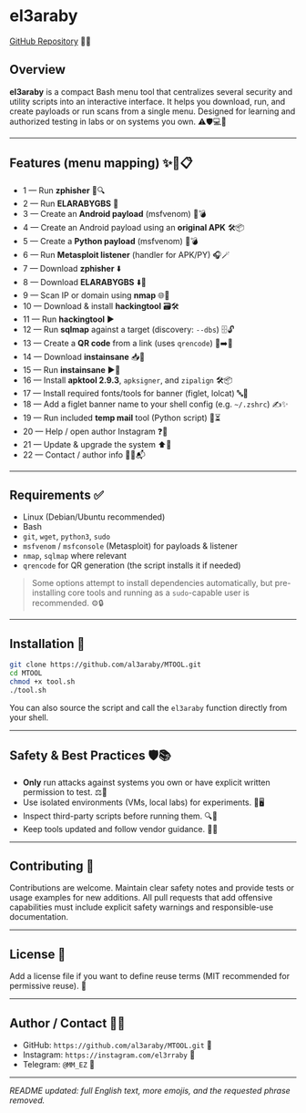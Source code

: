 # el3araby

[GitHub Repository](https://github.com/al3araby/MTOOL.git) 🚀🔥

## Overview

**el3araby** is a compact Bash menu tool that centralizes several security and utility scripts into an interactive interface. It helps you download, run, and create payloads or run scans from a single menu. Designed for learning and authorized testing in labs or on systems you own. ⚠️🛡️💻🔐

---

## Features (menu mapping) ✨🔧📋

* 1 — Run **zphisher** 📡🔍
* 2 — Run **ELARABYGBS** 🧰
* 3 — Create an **Android payload** (msfvenom) 📱💣
* 4 — Create an Android payload using an **original APK** 🛠️📦
* 5 — Create a **Python payload** (msfvenom) 🐍💣
* 6 — Run **Metasploit listener** (handler for APK/PY) 🎧🪄
* 7 — Download **zphisher** ⬇️
* 8 — Download **ELARABYGBS** ⬇️🔗
* 9 — Scan IP or domain using **nmap** 🌐🔎
* 10 — Download & install **hackingtool** 🗃️🛠️
* 11 — Run **hackingtool** ▶️
* 12 — Run **sqlmap** against a target (discovery: `--dbs`) 🗄️🔓
* 13 — Create a **QR code** from a link (uses `qrencode`) 🔳➡️🔗
* 14 — Download **instainsane** 📥📸
* 15 — Run **instainsane** ▶️📸
* 16 — Install **apktool 2.9.3**, `apksigner`, and `zipalign` 🛠️📦
* 17 — Install required fonts/tools for banner (figlet, lolcat) 🔤🌈
* 18 — Add a figlet banner name to your shell config (e.g. `~/.zshrc`) ✍️✨
* 19 — Run included **temp mail** tool (Python script) 📮⏳
* 20 — Help / open author Instagram ❓📸
* 21 — Update & upgrade the system ⬆️🔁
* 22 — Contact / author info 🙋‍♂️📬

---

## Requirements ✅

* Linux (Debian/Ubuntu recommended)
* Bash
* `git`, `wget`, `python3`, `sudo`
* `msfvenom` / `msfconsole` (Metasploit) for payloads & listener
* `nmap`, `sqlmap` where relevant
* `qrencode` for QR generation (the script installs it if needed)

> Some options attempt to install dependencies automatically, but pre-installing core tools and running as a `sudo`-capable user is recommended. ⚙️🔒

---

## Installation 🧩

```bash
git clone https://github.com/al3araby/MTOOL.git
cd MTOOL
chmod +x tool.sh
./tool.sh
```

You can also source the script and call the `el3araby` function directly from your shell.

---

## Safety & Best Practices 🛡️📚

* **Only** run attacks against systems you own or have explicit written permission to test. ⚖️🚫
* Use isolated environments (VMs, local labs) for experiments. 🧪🖥️
* Inspect third-party scripts before running them. 🔍📜
* Keep tools updated and follow vendor guidance. 🔄✅

---

## Contributing 🤝

Contributions are welcome. Maintain clear safety notes and provide tests or usage examples for new additions. All pull requests that add offensive capabilities must include explicit safety warnings and responsible-use documentation.

---

## License 📜

Add a license file if you want to define reuse terms (MIT recommended for permissive reuse). 📝

---

## Author / Contact 🙋‍♂️

* GitHub: `https://github.com/al3araby/MTOOL.git` 🔗
* Instagram: `https://instagram.com/el3rraby` 📸
* Telegram: `@MM_EZ` 💬

---

*README updated: full English text, more emojis, and the requested phrase removed.*
